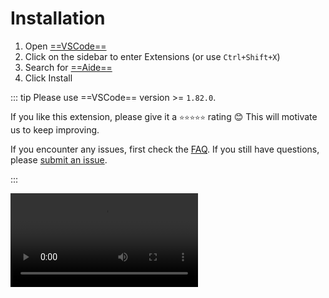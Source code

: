 # Installation

1. Open [==VSCode==](https://code.visualstudio.com/)
2. Click on the sidebar to enter Extensions (or use `Ctrl+Shift+X`)
3. Search for [==Aide==](https://marketplace.visualstudio.com/items?itemName=nicepkg.aide-pro)
4. Click Install

::: tip
Please use ==VSCode== version >= `1.82.0`.

If you like this extension, please give it a `⭐️⭐️⭐️⭐️⭐️` rating 😊 This will motivate us to keep improving.

If you encounter any issues, first check the [FAQ](./faq.md). If you still have questions, please [submit an issue](https://github.com/nicepkg/aide/issues).

:::

<Video src="/videos/aide-install.mp4"/>
